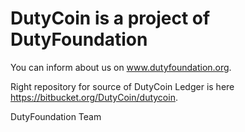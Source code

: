 # DutyCoin is a project of DutyFoundation
You can inform about us on www.dutyfoundation.org. 

Right repository for source of DutyCoin Ledger is here https://bitbucket.org/DutyCoin/dutycoin.

DutyFoundation Team
